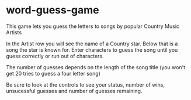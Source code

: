 # word-guess-game
This game lets you guess the letters to songs by popular Country Music Artists

In the Artist row you will see the name of a Country star. Below that is a song the star is known for. Enter characters to
guess the song until you guess correctly or run out of characters.

The number of guesses depends on the length of the song title (you won't get 20 tries to guess a four letter song)

Be sure to look at the controls to see your status, number of wins, unsucessful guesses and number of guesses remaining.

